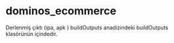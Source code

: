 # dominos_ecommerce

Derlenmiş çıktı (ipa, apk ) buildOutputs anadizindeki buildOutputs klasörünün içindedir.

